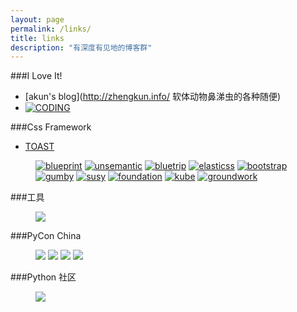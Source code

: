```yaml
---
layout: page
permalink: /links/
title: links
description: "有深度有见地的博客群"
---
```


###I Love It!

* [akun's blog](http://zhengkun.info/ 软体动物鼻涕虫的各种随便)
* [![CODING](https://coding.net/static/5ee8025c9dc63a6ff53153705d0e7ce8.png)](http://coding.net)

###Css Framework

* [TOAST](http://daneden.github.io/Toast/)

<figure class="third">
  <a target="_blank" href="http://www.blueprintcss.org/"><img src="http://zh.learnlayout.com/images/blueprint.jpg" alt="blueprint"></a>
  <a target="_blank" href=" http://www.unsemantic.com"><img src="http://zh.learnlayout.com/images/unsemantic.png" alt="unsemantic"></a>
  <a target="_blank" href="http://bluetrip.org/"><img src="http://zh.learnlayout.com/images/bluetrip.jpg" alt="bluetrip"></a>
  <a target="_blank" href="http://elasticss.com/"><img src="http://zh.learnlayout.com/images/elasticss.jpg" alt="elasticss"></a>
  <a target="_blank" href="http://getbootstrap.com/"><img src="http://zh.learnlayout.com/images/bootstrap.jpg" alt="bootstrap"></a>
  <a target="_blank" href="http://gumbyframework.com/"><img src="http://zh.learnlayout.com/images/gumby.jpg" alt="gumby"></a>
  <a target="_blank" href="http://susy.oddbird.net/"><img src="http://zh.learnlayout.com/images/susy.jpg" alt="susy"></a>
  <a target="_blank" href="http://foundation.zurb.com/"><img src="http://zh.learnlayout.com/images/foundation.png" alt="foundation"></a>
  <a target="_blank" href="http://imperavi.com/kube/"><img src="http://zh.learnlayout.com/images/kube.png" alt="kube"></a>
  <a target="_blank" href="http://groundworkcss.github.com/"><img src="http://zh.learnlayout.com/images/groundwork.gif" alt="groundwork"></a>
</figure>

###工具

<figure class="third">
  <a href="http://http://lesscss.org/" target="_blank">
    <img src="http://lesscss.org/public/img/logo.png"></a>
</figure>

###PyCon China

<figure class="third">
  <a href="http://cn.pycon.org/2011" target="_blank">
    <img src="http://pyconcn.qiniudn.com/images/PyConChina.png?ver=20131211"></a>
  <a href="http://cn.pycon.org/2012" target="_blank">
    <img src="http://pyconcn.qiniudn.com/images/PyConChina2012.png?ver=20131211"></a>
  <a href="http://cn.pycon.org/2013" target="_blank">
    <img src="http://pyconcn.qiniudn.com/images/PyCon2013CHIna_logo_w200.png?ver=20131211"></a>
  <a href="http://cn.pycon.org/2014" target="_blank">
    <img src="http://zoomq.qiniudn.com/CPyUG/PyCon2014China/design/PyCon2013CHIna_logo_w200-h150.png"></a>
</figure>

###Python 社区

<figure class="third">
  <a href="http://wiki.woodpecker.org.cn/moin/%E9%A6%96%E9%A1%B5" target="_blank">
    <img src="http://wiki.woodpecker.org.cn/htdocs/woodpecker.png"></a>
</figure>
